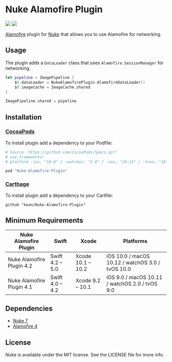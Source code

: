 # Nuke Alamofire Plugin

<p align="left">
<a href="https://cocoapods.org"><img src="https://img.shields.io/cocoapods/v/Nuke-Alamofire-Plugin.svg"></a>
<a href="https://github.com/Carthage/Carthage"><img src="https://img.shields.io/badge/Carthage-compatible-4BC51D.svg?style=flat"></a>
</p>

[Alamofire](https://github.com/Alamofire/Alamofire) plugin for [Nuke](https://github.com/kean/Nuke) that allows you to use Alamofire for networking.

## Usage

The plugin adds a `DataLoader` class that uses `Alamofire.SessionManager` for networking.

```swift
let pipeline = ImagePipeline {
    $0.dataLoader = NukeAlamofirePlugin.AlamofireDataLoader()
    $0.imageCache = ImageCache.shared
}

ImagePipeline.shared = pipeline
```

## Installation

### [CocoaPods](http://cocoapods.org)

To install plugin add a dependency to your Podfile:

```ruby
# source 'https://github.com/CocoaPods/Specs.git'
# use_frameworks!
# platform :ios, "10.0" / :watchos, "3.0" / :osx, "10.12" / :tvos, "10.0"

pod "Nuke-Alamofire-Plugin"
```

### [Carthage](https://github.com/Carthage/Carthage)

To install plugin add a dependency to your Cartfile:

```
github "kean/Nuke-Alamofire-Plugin"
```

## Minimum Requirements

| Nuke Alamofire Plugin            | Swift                 | Xcode                | Platforms                                          |
|----------------------------------|-----------------------|----------------------|----------------------------------------------------|
| Nuke Alamofire Plugin 4.2        | Swift 4.2 – 5.0       | Xcode 10.1 – 10.2    | iOS 10.0 / macOS 10.12 / watchOS 3.0 / tvOS 10.0   |
| Nuke Alamofire Plugin 4.1        | Swift 4.0 – 4.2       | Xcode 9.2 – 10.1     | iOS 9.0 / macOS 10.11 / watchOS 2.0 / tvOS 9.0     | 

## Dependencies
- [Nuke 7](https://github.com/kean/Nuke)
- [Alamofire 4](https://github.com/Alamofire/Alamofire)

## License

Nuke is available under the MIT license. See the LICENSE file for more info.

